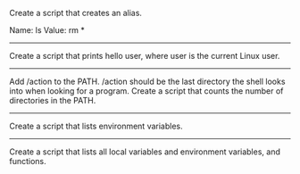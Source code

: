 Create a script that creates an alias.

Name: ls
Value: rm *
**********************************************************************************
Create a script that prints hello user, where user is the current Linux user.
********************************************************************************
Add /action to the PATH. /action should be the last directory the shell looks into when looking for a program.
Create a script that counts the number of directories in the PATH.
****************************************************
Create a script that lists environment variables.
*********************************************************
Create a script that lists all local variables and environment variables, and functions.
